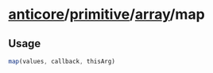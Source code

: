 # [anticore](../../../../../#reference)/[primitive](../../#reference)/[array](../#reference)/<a name="reference">map</a>

## Usage

```js
map(values, callback, thisArg)
```